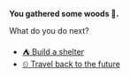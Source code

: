**You gathered some woods 🌳.**

What do you do next?

- [⛺ Build a shelter](3-1.md) 
- [⏲ Travel back to the future](1.md)